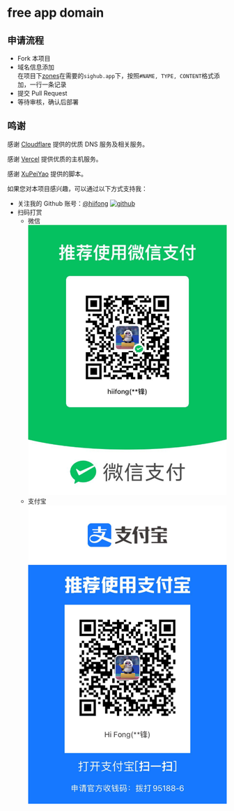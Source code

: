 # free app domain
## 申请流程

- Fork 本项目
- 域名信息添加  
  在项目下[zones](https://github.com/hiifong/freedomain/zones)在需要的`sighub.app`下，按照`#NAME, TYPE, CONTENT`格式添加，一行一条记录
- 提交 Pull Request
- 等待审核，确认后部署

## 鸣谢

感谢 [Cloudflare](https://www.cloudflare.com/) 提供的优质 DNS 服务及相关服务。

感谢 [Vercel](https://vercel.com) 提供优质的主机服务。

感谢 [XuPeiYao](https://github.com/XuPeiYao/cloudflare-dns-update-sample) 提供的脚本。

如果您对本项目感兴趣，可以通过以下方式支持我：

- 关注我的 Github 账号：[@hiifong](https://github.com/hiifong) [![github](https://img.shields.io/github/followers/hiifong.svg?style=social&label=Followers)](https://github.com/hiifong)
- 扫码打赏
  - 微信![wechat](wechat.jpg)
  - 支付宝![alipay](alipay.jpg)